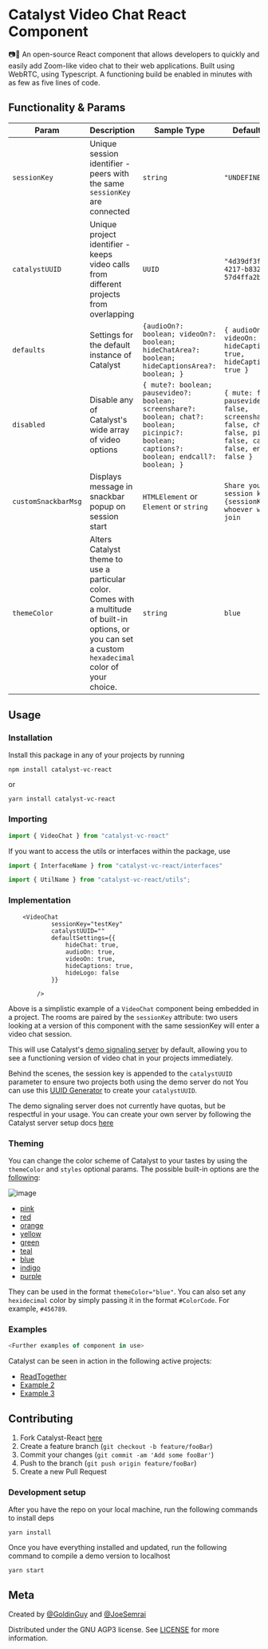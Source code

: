 # Catalyst Video Chat React Component

📷💬 An open-source React component that allows developers to quickly and easily add Zoom-like video chat to their web applications. Built using WebRTC, using Typescript. A functioning build be enabled in minutes with as few as five lines of code.
## Functionality & Params


| Param        | Description                                                                                                 | Sample Type                             | Default Value                             | Required |
| ------------ | ------------------------------------------------------------------------------------------------------------------------------ | -------------------------------------- | -------------------------------------- | -------- |
| `sessionKey` | Unique session identifier - peers with the same `sessionKey` are connected                                                                    |  `string` | `"UNDEFINED"` |  Yes      |
| `catalystUUID` | Unique project identifier - keeps video calls from different projects from overlapping                                                          |  `UUID` | `"4d39df3f-f67b-4217-b832-57d4ffa2b217"` |  Yes      |
| `defaults`          | Settings for the default instance of Catalyst                                                                                   | ```{audioOn?: boolean; videoOn?: boolean; hideChatArea?: boolean; hideCaptionsArea?: boolean; }```                              | ```{ audioOn: true, videoOn: true, hideCaptionsArea: true,  hideCaptionsArea: true }```  | Optional      |
| `disabled`          | Disable any of Catalyst's wide array of video options                                                    | ```{ mute?: boolean; pausevideo?: boolean; screenshare?: boolean; chat?: boolean; picinpic?: boolean; captions?: boolean; endcall?: boolean; }```                              |```{ mute: false, pausevideo: false, screenshare: false, chat: false, picinpic: false, captions: false, endcall: false }```  | Optional      |
| `customSnackbarMsg`  | Displays message in snackbar popup on session start | `HTMLElement` or `Element` or `string`                              | `Share your session key {sessionKey} with whoever wants to join `                                | Optional |
| `themeColor`  | Alters Catalyst theme to use a particular color. Comes with a multitude of built-in options, or you can set a custom `hexadecimal` color of your choice. | `string`  | `blue` | Optional |

## Usage

### Installation

Install this package in any of your projects by running 
```
npm install catalyst-vc-react
```
or 
```
yarn install catalyst-vc-react
```

### Importing

```typescript
import { VideoChat } from "catalyst-vc-react"
```

If you want to access the utils or interfaces within the package, use

```typescript
import { InterfaceName } from "catalyst-vc-react/interfaces"

import { UtilName } from "catalyst-vc-react/utils";
```

### Implementation

```tsx
	<VideoChat
			sessionKey="testKey"
			catalystUUID=""
			defaultSettings={{
				hideChat: true,
				audioOn: true,
				videoOn: true,
				hideCaptions: true,
				hideLogo: false
			}}
			
		/>
```

Above is a simplistic example of a `VideoChat` component being embedded in a project. The rooms are paired by the `sessionKey` attribute: two users looking at a version of this component with the same sessionKey will enter a video chat session.

This will use Catalyst's [demo signaling server](https://github.com/Catalyst-Video/catalyst-server) by default, allowing you to see a functioning version of video chat in your projects immediately.

Behind the scenes, the session key is appended to the `catalystUUID` parameter to ensure two projects both using the demo server do not You can use this [UUID Generator](https://www.uuidgenerator.net/) to create your `catalystUUID`.

The demo signaling server does not currently have quotas, but be respectful in your usage. You can create your own server by following the Catalyst server setup docs [here](https://linktoserversetupdocs)

### Theming

You can change the color scheme of Catalyst to your tastes by using the `themeColor` and `styles` optional params. The possible built-in options are the [following](https://coolors.co/d53f8c-e53e3e-dd6b20-ffce26-38a169-319795-3182ce-5a67d8-805ad5):

![image](https://user-images.githubusercontent.com/47064842/110560201-90490b80-8113-11eb-9305-85f11cd15c0d.png)
- [pink](https://coolors.co/D53F8C)
- [red](https://coolors.co/E53E3E)
- [orange](https://coolors.co/DD6B20)
- [yellow](https://coolors.co/FFCE26)
- [green](https://coolors.co/38A169)
- [teal](https://coolors.co/319795)
- [blue](https://coolors.co/3182CE)
- [indigo](https://coolors.co/5A67D8)
- [purple](https://coolors.co/805AD5)

They can be used in the format `themeColor="blue"`. You can also set any `hexidecimal` color by simply passing it in the format `#ColorCode`. For example, `#456789`.
### Examples

```typescript
<Further examples of component in use>
```

Catalyst can be seen in action in the following active projects:
-  [ReadTogether](https://github.com/GoldinGuy/ReadTogether)
-  [Example 2](https://github.com/GoldinGuy/Ex2)
-  [Example 3](https://github.com/GoldinGuy/Ex3)
## Contributing

1. Fork Catalyst-React [here](https://github.com/Catalyst-Video/catalyst-react/fork)
2. Create a feature branch (`git checkout -b feature/fooBar`)
3. Commit your changes (`git commit -am 'Add some fooBar'`)
4. Push to the branch (`git push origin feature/fooBar`)
5. Create a new Pull Request


### Development setup

After you have the repo on your local machine, run the following commands to install deps

```
yarn install
```

Once you have everything installed and updated, run the following command to compile a demo version to localhost

```
yarn start
```
## Meta

Created by [@GoldinGuy](https://github.com/GoldinGuy) and [@JoeSemrai](https://github.com/JosephSemrai)

Distributed under the GNU AGP3 license. See [LICENSE](https://github.com/Catalyst-Video/catalyst-react/blob/master/LICENSE) for more information.
